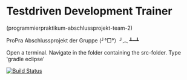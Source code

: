 ﻿# Testdriven Development Trainer
(programmierpraktikum-abschlussprojekt-team-2)

ProPra Abschlussprojekt der Gruppe (╯°□°）╯︵ ┻━┻

Open a terminal.
Navigate in the folder containing the src-folder.
Type 'gradle eclipse'

[![Build Status](https://travis-ci.org/ProPra16/programmierpraktikum-abschlussprojekt-team-2.svg?branch=master)](https://travis-ci.org/ProPra16/programmierpraktikum-abschlussprojekt-team-2)

